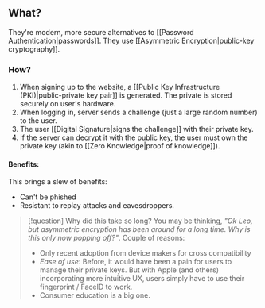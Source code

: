 ## What?
They're modern, more secure alternatives to [[Password Authentication|passwords]]. They use [[Asymmetric Encryption|public-key cryptography]].

### How?
1. When signing up to the website, a [[Public Key Infrastructure (PKI)|public-private key pair]] is generated. The private is stored securely on user's hardware.
2. When logging in, server sends a challenge (just a large random number) to the user.
3. The user [[Digital Signature|signs the challenge]] with their private key.
4. If the server can decrypt it with the public key, the user must own the private key (akin to [[Zero Knowledge|proof of knowledge]]).

#### Benefits:
This brings a slew of benefits:
- Can't be phished
- Resistant to replay attacks and eavesdroppers.

> [!question] Why did this take so long?
> You may be thinking, *"Ok Leo, but asymmetric encryption has been around for a long time. Why is this only now popping off?"*. Couple of reasons:
> 
> - Only recent adoption from device makers for cross compatibility
> - *Ease of use*: Before, it would have been a pain for users to manage their private keys. But with Apple (and others) incorporating more intuitive UX, users simply have to use their fingerprint / FaceID to work. 
> - Consumer education is a big one.





